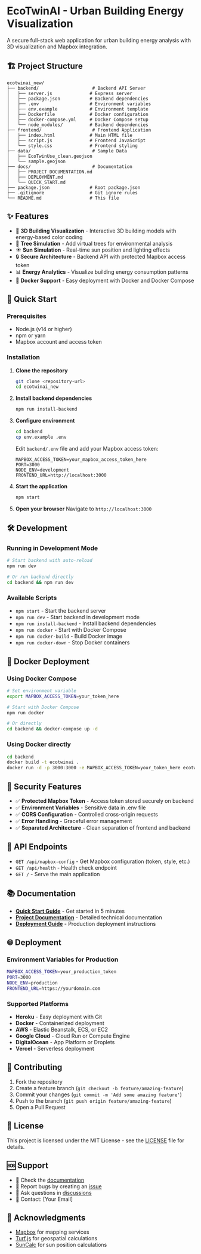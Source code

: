 # EcoTwinAI - Urban Building Energy Visualization

A secure full-stack web application for urban building energy analysis with 3D visualization and Mapbox integration.

## 🏗️ Project Structure

```
ecotwinai_new/
├── backend/                    # Backend API Server
│   ├── server.js              # Express server
│   ├── package.json           # Backend dependencies
│   ├── .env                   # Environment variables
│   ├── env.example            # Environment template
│   ├── Dockerfile             # Docker configuration
│   ├── docker-compose.yml     # Docker Compose setup
│   └── node_modules/          # Backend dependencies
├── frontend/                   # Frontend Application
│   ├── index.html             # Main HTML file
│   ├── script.js              # Frontend JavaScript
│   └── style.css              # Frontend styling
├── data/                       # Sample Data
│   ├── EcoTwinUse_clean.geojson
│   └── sample.geojson
├── docs/                       # Documentation
│   ├── PROJECT_DOCUMENTATION.md
│   ├── DEPLOYMENT.md
│   └── QUICK_START.md
├── package.json               # Root package.json
├── .gitignore                 # Git ignore rules
└── README.md                  # This file
```

## ✨ Features

- 🏢 **3D Building Visualization** - Interactive 3D building models with energy-based color coding
- 🌳 **Tree Simulation** - Add virtual trees for environmental analysis
- ☀️ **Sun Simulation** - Real-time sun position and lighting effects
- 🔒 **Secure Architecture** - Backend API with protected Mapbox access token
- 📊 **Energy Analytics** - Visualize building energy consumption patterns
- 🐳 **Docker Support** - Easy deployment with Docker and Docker Compose

## 🚀 Quick Start

### Prerequisites

- Node.js (v14 or higher)
- npm or yarn
- Mapbox account and access token

### Installation

1. **Clone the repository**
   ```bash
   git clone <repository-url>
   cd ecotwinai_new
   ```

2. **Install backend dependencies**
   ```bash
   npm run install-backend
   ```

3. **Configure environment**
   ```bash
   cd backend
   cp env.example .env
   ```
   
   Edit `backend/.env` file and add your Mapbox access token:
   ```
   MAPBOX_ACCESS_TOKEN=your_mapbox_access_token_here
   PORT=3000
   NODE_ENV=development
   FRONTEND_URL=http://localhost:3000
   ```

4. **Start the application**
   ```bash
   npm start
   ```

5. **Open your browser**
   Navigate to `http://localhost:3000`

## 🛠️ Development

### Running in Development Mode

```bash
# Start backend with auto-reload
npm run dev

# Or run backend directly
cd backend && npm run dev
```

### Available Scripts

- `npm start` - Start the backend server
- `npm run dev` - Start backend in development mode
- `npm run install-backend` - Install backend dependencies
- `npm run docker` - Start with Docker Compose
- `npm run docker-build` - Build Docker image
- `npm run docker-down` - Stop Docker containers

## 🐳 Docker Deployment

### Using Docker Compose

```bash
# Set environment variable
export MAPBOX_ACCESS_TOKEN=your_token_here

# Start with Docker Compose
npm run docker

# Or directly
cd backend && docker-compose up -d
```

### Using Docker directly

```bash
cd backend
docker build -t ecotwinai .
docker run -d -p 3000:3000 -e MAPBOX_ACCESS_TOKEN=your_token_here ecotwinai
```

## 🔐 Security Features

- ✅ **Protected Mapbox Token** - Access token stored securely on backend
- ✅ **Environment Variables** - Sensitive data in .env file
- ✅ **CORS Configuration** - Controlled cross-origin requests
- ✅ **Error Handling** - Graceful error management
- ✅ **Separated Architecture** - Clean separation of frontend and backend

## 📡 API Endpoints

- `GET /api/mapbox-config` - Get Mapbox configuration (token, style, etc.)
- `GET /api/health` - Health check endpoint
- `GET /` - Serve the main application

## 📚 Documentation

- [**Quick Start Guide**](docs/QUICK_START.md) - Get started in 5 minutes
- [**Project Documentation**](docs/PROJECT_DOCUMENTATION.md) - Detailed technical documentation
- [**Deployment Guide**](docs/DEPLOYMENT.md) - Production deployment instructions

## 🌐 Deployment

### Environment Variables for Production

```bash
MAPBOX_ACCESS_TOKEN=your_production_token
PORT=3000
NODE_ENV=production
FRONTEND_URL=https://yourdomain.com
```

### Supported Platforms

- **Heroku** - Easy deployment with Git
- **Docker** - Containerized deployment
- **AWS** - Elastic Beanstalk, ECS, or EC2
- **Google Cloud** - Cloud Run or Compute Engine
- **DigitalOcean** - App Platform or Droplets
- **Vercel** - Serverless deployment

## 🤝 Contributing

1. Fork the repository
2. Create a feature branch (`git checkout -b feature/amazing-feature`)
3. Commit your changes (`git commit -m 'Add some amazing feature'`)
4. Push to the branch (`git push origin feature/amazing-feature`)
5. Open a Pull Request

## 📄 License

This project is licensed under the MIT License - see the [LICENSE](LICENSE) file for details.

## 🆘 Support

- 📖 Check the [documentation](docs/)
- 🐛 Report bugs by creating an [issue](../../issues)
- 💬 Ask questions in [discussions](../../discussions)
- 📧 Contact: [Your Email]

## 🙏 Acknowledgments

- [Mapbox](https://www.mapbox.com/) for mapping services
- [Turf.js](https://turfjs.org/) for geospatial calculations
- [SunCalc](https://github.com/mourner/suncalc) for sun position calculations